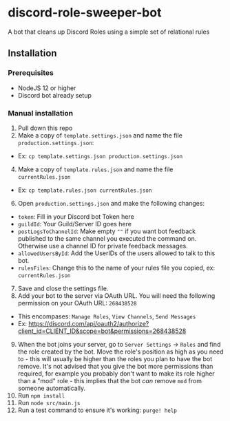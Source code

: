 # discord-role-sweeper-bot
A bot that cleans up Discord Roles using a simple set of relational rules

## Installation
### Prerequisites
- NodeJS 12 or higher
- Discord bot already setup

### Manual installation
1. Pull down this repo
2. Make a copy of `template.settings.json` and name the file `production.settings.json`:
  - Ex: `cp template.settings.json production.settings.json`
4. Make a copy of `template.rules.json` and name the file `currentRules.json`
  - Ex: `cp template.rules.json currentRules.json`
6. Open `production.settings.json` and make the following changes:
  - `token`: Fill in your Discord bot Token here
  - `guildId`: Your Guild/Server ID goes here
  - `postLogsToChannelId`: Make empty `""` if you want bot feedback published to the same channel you executed the command on. Otherwise use a channel ID for private feedback messages.
  - `allowedUsersById`: Add the UserIDs of the users allowed to talk to this bot.
  - `rulesFiles`: Change this to the name of your rules file you copied, ex: `currentRules.json`
7. Save and close the settings file.
8. Add your bot to the server via OAuth URL. You will need the following permission on your OAuth URL: `268438528`
  - This encompases: `Manage Roles`, `View Channels`, `Send Messages`
  - Ex: https://discord.com/api/oauth2/authorize?client_id=CLIENT_ID&scope=bot&permissions=268438528
9. When the bot joins your server, go to `Server Settings` -> `Roles` and find the role created by the bot. Move the role's position as high as you need to - this will usually be higher than the roles you plan to have the bot remove. It's not advised that you give the bot more permissions than required, for example you probably don't want to make its role higher than a "mod" role - this implies that the bot _can_ remove `mod` from someone automatically.
11. Run `npm install`
12. Run `node src/main.js`
13. Run a test command to ensure it's working: `purge! help`
